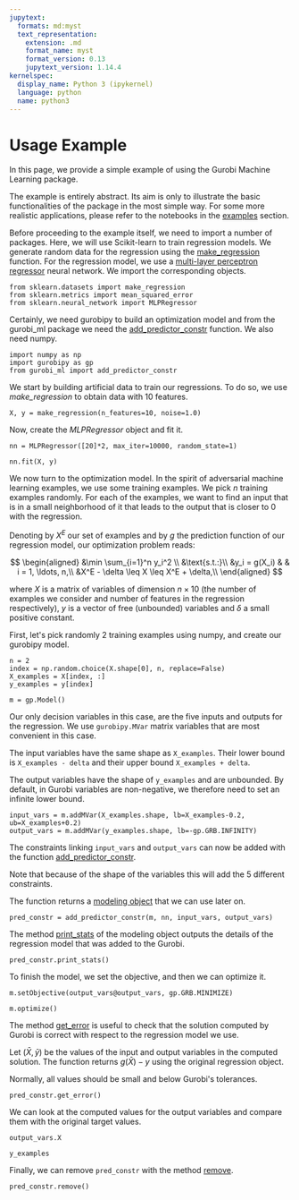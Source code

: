 ```yaml
---
jupytext:
  formats: md:myst
  text_representation:
    extension: .md
    format_name: myst
    format_version: 0.13
    jupytext_version: 1.14.4
kernelspec:
  display_name: Python 3 (ipykernel)
  language: python
  name: python3
---
```


Usage Example
=============

In this page, we provide a simple example of using the Gurobi Machine Learning package.

The example is entirely abstract. Its aim is only to illustrate the basic functionalities of the
package in the most simple way. For some more realistic applications, please refer to the notebooks
in the [examples](mlm-examples.rst) section.

Before proceeding to the example itself, we need to import a number of packages.
Here, we will use Scikit-learn to train regression models. We generate random
data for the regression using the
[make_regression](https://scikit-learn.org/stable/modules/generated/sklearn.datasets.make_regression.html)
function. For the regression model, we use a [multi-layer perceptron
regressor](https://scikit-learn.org/stable/modules/generated/sklearn.neural_network.MLPRegressor.html)
neural network. We import the corresponding objects.

```{code-cell}
from sklearn.datasets import make_regression
from sklearn.metrics import mean_squared_error
from sklearn.neural_network import MLPRegressor
```

Certainly, we need gurobipy to build an optimization model and from the
gurobi_ml package we need the
[add_predictor_constr](api/AbstractPredictorConstr.rst#gurobi_ml.add_predictor_constr)
function. We also need numpy.

```{code-cell}
import numpy as np
import gurobipy as gp
from gurobi_ml import add_predictor_constr
```

We start by building artificial data to train our regressions. To do so, we use _make_regression_ to obtain
data with 10 features.

```{code-cell}
X, y = make_regression(n_features=10, noise=1.0)
```

Now, create the _MLPRegressor_ object and fit it.

```{code-cell}
nn = MLPRegressor([20]*2, max_iter=10000, random_state=1)

nn.fit(X, y)
```

We now turn to the optimization model. In the spirit of adversarial machine
learning examples, we use some training examples. We pick $n$ training examples
randomly. For each of the examples, we want to find an input that is in a small
neighborhood of it that leads to the output that is closer to $0$ with the
regression.

Denoting by $X^E$ our set of examples and by $g$ the prediction function of our
regression model, our optimization problem reads:

$$
\begin{aligned}
&\min \sum_{i=1}^n y_i^2 \\
&\text{s.t.:}\\
&y_i = g(X_i) & & i = 1, \ldots, n,\\
&X^E - \delta \leq X \leq X^E + \delta,\\
\end{aligned}
$$

where $X$ is a matrix of variables of dimension $n \times 10$ (the number of
examples we consider and number of features in the regression respectively), $y$
is a vector of free (unbounded) variables and $\delta$ a small positive
constant.

First, let's pick randomly 2 training examples using numpy, and create our gurobipy model.

```{code-cell}
n = 2
index = np.random.choice(X.shape[0], n, replace=False)
X_examples = X[index, :]
y_examples = y[index]

m = gp.Model()
```

Our only decision variables in this case, are the five inputs and outputs for
the regression. We use `gurobipy.MVar` matrix variables that are most convenient
in this case.

The input variables have the same shape as `X_examples`. Their lower bound is
`X_examples - delta` and their upper bound `X_examples + delta`.

The output variables have the shape of `y_examples` and are unbounded. By
default, in Gurobi variables are non-negative, we therefore need to set an
infinite lower bound.

```{code-cell}
input_vars = m.addMVar(X_examples.shape, lb=X_examples-0.2, ub=X_examples+0.2)
output_vars = m.addMVar(y_examples.shape, lb=-gp.GRB.INFINITY)
```

The constraints linking `input_vars` and `output_vars` can now be added with the
function
[add_predictor_constr](api/AbstractPredictorConstr.rst#gurobi_ml.add_predictor_constr).

Note that because of the shape of the variables this will add the 5 different
constraints.

The function returns a [modeling
object](api/AbstractPredictorConstr.rst#gurobi_ml.modeling.base_predictor_constr.AbstractPredictorConstr)
that we can use later on.

```{code-cell}
pred_constr = add_predictor_constr(m, nn, input_vars, output_vars)
```

The method
[print_stats](api/AbstractPredictorConstr.rst#gurobi_ml.modeling.base_predictor_constr.AbstractPredictorConstr.print_stats)
of the modeling object outputs the details of the regression model that was
added to the Gurobi.

```{code-cell}
pred_constr.print_stats()
```

To finish the model, we set the objective, and then we can optimize it.

```{code-cell}
m.setObjective(output_vars@output_vars, gp.GRB.MINIMIZE)

m.optimize()
```

The method
[get_error](api/AbstractPredictorConstr.rst#gurobi_ml.modeling.base_predictor_constr.AbstractPredictorConstr.get_error)
is useful to check that the solution computed by Gurobi is correct with respect
to the regression model we use.

Let $(\bar X, \bar y)$ be the values of the input and output variables in the
computed solution. The function returns $g(\bar X) - y$ using the original
regression object.

Normally, all values should be small and below Gurobi's tolerances.

```{code-cell}
pred_constr.get_error()
```

We can look at the computed values for the output variables and compare them with the original target values.

```{code-cell}
output_vars.X
```

```{code-cell}
y_examples
```

Finally, we can remove `pred_constr` with the method [remove](api/AbstractPredictorConstr.rst#gurobi_ml.modeling.base_predictor_constr.AbstractPredictorConstr.remove).

```{code-cell}
pred_constr.remove()
```
